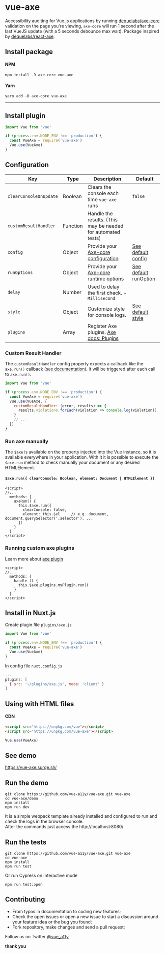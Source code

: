 # vue-axe

Accessibility auditing for Vue.js applications by running [dequelabs/axe-core](https://github.com/dequelabs/axe-core/) validation on the page you're viewing, `axe-core` will run 1 second after the last VueJS update (with a 5 seconds debounce max wait). Package inspired by [dequelabs/react-axe](https://github.com/dequelabs/react-axe).

## Install package
#### NPM
```shell
npm install -D axe-core vue-axe
```

#### Yarn
```shell
yarn add -D axe-core vue-axe
```
---

## Install plugin 
```javascript
import Vue from 'vue'

if (process.env.NODE_ENV !== 'production') {
  const VueAxe = require('vue-axe')
  Vue.use(VueAxe)
}
```
## Configuration
| Key                    | Type     | Description                                                   | Default    
| ---------------------- | -------- |-------------------------------------------------------------- | -----------
| `clearConsoleOnUpdate` | Boolean  | Clears the console each time `vue-axe` runs                   | `false`    
| `customResultHandler`  | Function | Handle the results. (This may be needed for automated tests)
| `config`               | Object   | Provide your [Axe-core configuration](https://github.com/dequelabs/axe-core/blob/master/doc/API.md#api-name-axeconfigure)  | [See default config](https://github.com/vue-a11y/vue-axe/blob/master/src/index.js#L13) 
| `runOptions`           | Object   | Provide your [Axe-core runtime options](https://github.com/dequelabs/axe-core/blob/master/doc/API.md#options-parameter) | [See default runOption](https://github.com/vue-a11y/vue-axe/blob/master/src/index.js#L18) 
| `delay`                | Number   | Used to delay the first check. - `Millisecond`
| `style`                | Object   | Customize style for console logs. | [See default style](https://github.com/vue-a11y/vue-axe/blob/master/src/index.js#L22) 
| `plugins`              | Array    | Register Axe plugins. [Axe docs: Plugins](https://github.com/dequelabs/axe-core/blob/master/doc/plugins.md)

### Custom Result Handler

The `customResultHandler` config property expects a callback like the `axe.run()` callback ([see documentation](https://github.com/dequelabs/axe-core/blob/master/doc/API.md#parameters-axerun)). It will be triggered after each call to `axe.run()`. 

```javascript
import Vue from 'vue'

if (process.env.NODE_ENV !== 'production') {
  const VueAxe = require('vue-axe')
  Vue.use(VueAxe, {
    customResultHandler: (error, results) => {
      results.violations.forEach(violation => console.log(violation))
    }
    // ...
  })
}
``` 

### Run axe manually
The `$axe` is available on the property injected into the Vue instance, so it is available everywhere in your application. With it it is possible to execute the `$axe.run` method to check manually your document or any desired HTMLElement.

#### `$axe.run({ clearConsole: Boolean, element: Document | HTMLElement })`

```vue
<script>
//...
  methods: {
    axeRun() {
      this.$axe.run({
        clearConsole: false,
        element: this.$el     // e.g. document, document.querySelector('.selector'), ...
      })
    }
  }
</script>
```

### Running custom axe plugins
Learn more about [axe plugin](https://github.com/dequelabs/axe-core/blob/master/doc/plugins.md)

```vue
<script>
//...
  methods: {
    handle () {
      this.$axe.plugins.myPlugin.run()
    }
  }
</script>
```

## Install in Nuxt.js
Create plugin file `plugins/axe.js`
```javascript
import Vue from 'vue'

if (process.env.NODE_ENV !== 'production') {
  const VueAxe = require('vue-axe')
  Vue.use(VueAxe)
}

```

In config file `nuxt.config.js`
```javascript
...
plugins: [
  { src: '~/plugins/axe.js', mode: 'client' }
]
```

## Using with HTML files
#### CDN 
```html
<script src="https://unpkg.com/vue"></script>
<script src="https://unpkg.com/vue-axe"></script>
```

```javascript
Vue.use(VueAxe)
```
## See demo
https://vue-axe.surge.sh/

## Run the demo
```shell
git clone https://github.com/vue-a11y/vue-axe.git vue-axe
cd vue-axe/demo
npm install
npm run dev
```

It is a simple webpack template already installed and configured to run and check the logs in the browser console.  
After the commands just access the http://localhost:8080/


## Run the tests
```shell
git clone https://github.com/vue-a11y/vue-axe.git vue-axe
cd vue-axe
npm install
npm run test 
```

Or run Cypress on interactive mode
```shell
npm run test:open
```

## Contributing
- From typos in documentation to coding new features;
- Check the open issues or open a new issue to start a discussion around your feature idea or the bug you found;
- Fork repository, make changes and send a pull request;

Follow us on Twitter [@vue_a11y](https://twitter.com/vue_a11y)

**thank you**




